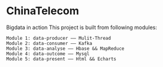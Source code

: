 # ChinaTelecom
Bigdata in action
This project is built from following modules:

    Module 1: data-producer —— Mulit-Thread
    Module 2: data-consumer —— Kafka
    Module 3: data-analyse —— Hbase && MapReduce
    Module 4: data-outcome —— Mysql
    Module 5: data-present —— Html && Echarts
